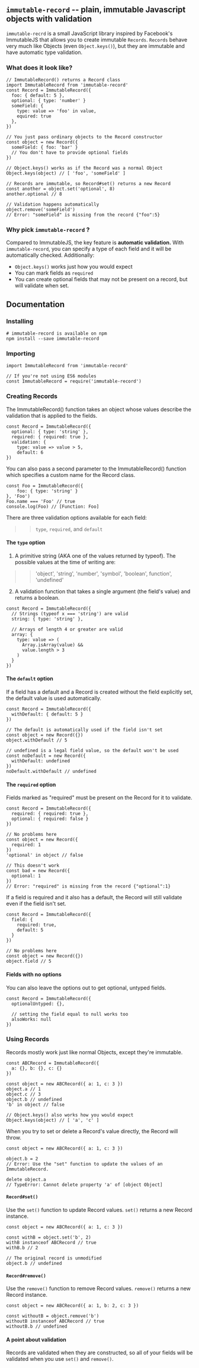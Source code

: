 ## `immutable-record` -- plain, immutable Javascript objects with validation

`immutable-recrd` is a small JavaScript library inspired by Facebook's ImmutableJS
that allows you to create immutable `Records`. `Records` behave very much like
Objects (even `Object.keys()`), but they are immutable and have automatic type
validation.

### What does it look like?

```
// ImmutableRecord() returns a Record class
import ImmutableRecord from 'immutable-record'
const Record = ImmutableRecord({
  foo: { default: 5 },
  optional: { type: 'number' }
  someField: {
    type: value => 'foo' in value,
    equired: true
  },
})

// You just pass ordinary objects to the Record constructor
const object = new Record({
  someField: { foo: 'bar' }
  // You don't have to provide optional fields
})

// Object.keys() works as if the Record was a normal Object
Object.keys(object) // [ 'foo', 'someField' ]

// Records are immutable, so Record#set() returns a new Record
const another = object.set('optional', 8)
another.optional // 8

// Validation happens automatically
object.remove('someField')
// Error: "someField" is missing from the record {"foo":5}

```

### Why pick `immutable-record` ?

Compared to ImmutableJS, the key feature is __automatic validation.__ With 
`immutable-record`, you can specify a type of each field and it will be 
automatically checked. Additionally:

* `Object.keys()` works just how you would expect
* You can mark fields as `required`
* You can create optional fields that may not be present on a record, but will 
validate when set.

## Documentation

### Installing

```
# immutable-record is available on npm
npm install --save immutable-record
```

### Importing

```
import ImmutableRecord from 'immutable-record'

// If you're not using ES6 modules
const ImmutableRecord = require('immutable-record')
```

### Creating Records

The ImmutableRecord() function takes an object whose values describe the 
validation that is applied to the fields.

```
const Record = ImmutableRecord({
  optional: { type: 'string' },
  required: { required: true },
  validation: {
    type: value => value > 5,
    default: 6
})
```

You can also pass a second parameter to the ImmutableRecord() function
which specifies a custom name for the Record class.

```
const Foo = ImmutableRecord({
    foo: { type: 'string' }
}, 'Foo')
Foo.name === 'Foo' // true
console.log(Foo) // [Function: Foo]
```

There are three validation options available for each field:
> > `type`, `required`, and `default`

#### The `type` option

1. A primitive string (AKA one of the values returned by typeof). The possible 
values at the time of writing are:
> > 'object', 'string', 'number', 'symbol', 'boolean',
function', 'undefined'

2. A validation function that takes a single argument (the field's value) and 
returns a boolean.

```
const Record = ImmutableRecord({
  // Strings (typeof x === 'string') are valid
  string: { type: 'string' },

  // Arrays of length 4 or greater are valid
  array: {
    type: value => (
      Array.isArray(value) &&
      value.length > 3
    )
  }
})
```

#### The `default` option

If a field has a default and a Record is created without the field explicitly set,
the default value is used automatically.

```
const Record = ImmutableRecord({
  withDefault: { default: 5 }
})

// The default is automatically used if the field isn't set
const object = new Record({})
object.withDefault // 5

// undefined is a legal field value, so the default won't be used
const noDefault = new Record({
  withDefault: undefined
})
noDefault.withDefault // undefined
```

#### The `required` option

Fields marked as "required" must be present on the Record for it to validate.

```
const Record = ImmutableRecord({
  required: { required: true },
  optional: { required: false }
})

// No problems here
const object = new Record({
  required: 1
})
'optional' in object // false

// This doesn't work
const bad = new Record({
  optional: 1
})
// Error: "required" is missing from the record {"optional":1}
```

If a field is required and it also has a default, the Record will still validate
even if the field isn't set.

```
const Record = ImmutableRecord({
  field: {
    required: true,
    default: 5
  }
})

// No problems here
const object = new Record({})
object.field // 5
```

#### Fields with no options

You can also leave the options out to get optional, untyped fields.

```
const Record = ImmutableRecord({
  optionalUntyped: {},

  // setting the field equal to null works too
  alsoWorks: null
})
```

### Using Records

Records mostly work just like normal Objects, except they're immutable.

```
const ABCRecord = ImmutableRecord({
  a: {}, b: {}, c: {}
})

const object = new ABCRecord({ a: 1, c: 3 })
object.a // 1
object.c // 3
object.b // undefined
'b' in object // false

// Object.keys() also works how you would expect
Object.keys(object) // [ 'a', 'c' ]
```

When you try to set or delete a Record's value directly, the Record will throw.

```
const object = new ABCRecord({ a: 1, c: 3 })

object.b = 2
// Error: Use the "set" function to update the values of an ImmutableRecord.

delete object.a
// TypeError: Cannot delete property 'a' of [object Object]
```

#### `Record#set()`

Use the `set()` function to update Record values. `set()` returns a new Record instance.

```
const object = new ABCRecord({ a: 1, c: 3 })

const withB = object.set('b', 2)
withB instanceof ABCRecord // true
withB.b // 2

// The original record is unmodified
object.b // undefined
```

#### `Record#remove()`

Use the `remove()` function to remove Record values. `remove()` returns a new Record instance.

```
const object = new ABCRecord({ a: 1, b: 2, c: 3 })

const withoutB = object.remove('b')
withoutB instanceof ABCRecord // true
withoutB.b // undefined
```

#### A point about validation

Records are validated when they are constructed, so all of your fields will be validated
when you use `set()` and `remove()`.
